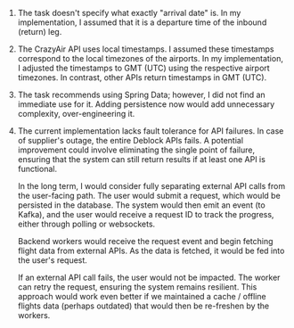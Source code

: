 1. The task doesn't specify what exactly "arrival date" is. In my implementation, I assumed that it is a departure time of the inbound (return) leg.

2. The CrazyAir API uses local timestamps. I assumed these timestamps correspond to the local timezones of the airports.
   In my implementation, I adjusted the timestamps to GMT (UTC) using the respective airport timezones.
   In contrast, other APIs return timestamps in GMT (UTC).

3. The task recommends using Spring Data; however, I did not find an immediate use for it.
   Adding persistence now would add unnecessary complexity, over-engineering it.

4. The current implementation lacks fault tolerance for API failures. In case of supplier's outage, the entire Deblock APIs fails.
   A potential improvement could involve eliminating the single point of failure, ensuring that the system can still return results if at least one API is functional.

   In the long term, I would consider fully separating external API calls from the user-facing path. The user would submit a request, which would be persisted in the database.
   The system would then emit an event (to Kafka), and the user would receive a request ID to track the progress, either through polling or websockets.

   Backend workers would receive the request event and begin fetching flight data from external APIs. As the data is fetched, it would be fed into the user's request.

   If an external API call fails, the user would not be impacted. The worker can retry the request, ensuring the system remains resilient. This approach would work
   even better if we maintained a cache / offline flights data (perhaps outdated) that would then be re-freshen by the workers.
